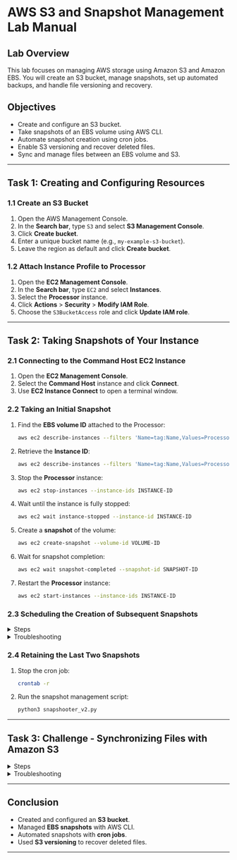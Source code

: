 # **AWS S3 and Snapshot Management Lab Manual**

## **Lab Overview**
This lab focuses on managing AWS storage using Amazon S3 and Amazon EBS. You will create an S3 bucket, manage snapshots, set up automated backups, and handle file versioning and recovery.

## **Objectives**
- Create and configure an S3 bucket.
- Take snapshots of an EBS volume using AWS CLI.
- Automate snapshot creation using cron jobs.
- Enable S3 versioning and recover deleted files.
- Sync and manage files between an EBS volume and S3.

---

## **Task 1: Creating and Configuring Resources**
### **1.1 Create an S3 Bucket**
1. Open the AWS Management Console.
2. In the **Search bar**, type `S3` and select **S3 Management Console**.
3. Click **Create bucket**.
4. Enter a unique bucket name (e.g., `my-example-s3-bucket`).
5. Leave the region as default and click **Create bucket**.

### **1.2 Attach Instance Profile to Processor**
1. Open the **EC2 Management Console**.
2. In the **Search bar**, type `EC2` and select **Instances**.
3. Select the **Processor** instance.
4. Click **Actions** > **Security** > **Modify IAM Role**.
5. Choose the `S3BucketAccess` role and click **Update IAM role**.

---

## **Task 2: Taking Snapshots of Your Instance**
### **2.1 Connecting to the Command Host EC2 Instance**
1. Open the **EC2 Management Console**.
2. Select the **Command Host** instance and click **Connect**.
3. Use **EC2 Instance Connect** to open a terminal window.

### **2.2 Taking an Initial Snapshot**
1. Find the **EBS volume ID** attached to the Processor:
   ```bash
   aws ec2 describe-instances --filters 'Name=tag:Name,Values=Processor' --query 'Reservations[0].Instances[0].BlockDeviceMappings[0].Ebs.VolumeId'
   ```
2. Retrieve the **Instance ID**:
   ```bash
   aws ec2 describe-instances --filters 'Name=tag:Name,Values=Processor' --query 'Reservations[0].Instances[0].InstanceId'
   ```
3. Stop the **Processor** instance:
   ```bash
   aws ec2 stop-instances --instance-ids INSTANCE-ID
   ```
4. Wait until the instance is fully stopped:
   ```bash
   aws ec2 wait instance-stopped --instance-id INSTANCE-ID
   ```
5. Create a **snapshot** of the volume:
   ```bash
   aws ec2 create-snapshot --volume-id VOLUME-ID
   ```
6. Wait for snapshot completion:
   ```bash
   aws ec2 wait snapshot-completed --snapshot-id SNAPSHOT-ID
   ```
7. Restart the **Processor** instance:
   ```bash
   aws ec2 start-instances --instance-ids INSTANCE-ID
   ```

### **2.3 Scheduling the Creation of Subsequent Snapshots**
<details>
<summary>Steps</summary>

1. Create a cron job to take snapshots every minute:
   ```bash
   echo "* * * * * aws ec2 create-snapshot --volume-id VOLUME-ID 2>&1 >> /tmp/cronlog" > cronjob
   crontab cronjob
   ```
2. Verify snapshots are being created:
   ```bash
   aws ec2 describe-snapshots --filters "Name=volume-id,Values=VOLUME-ID"
   ```
</details>

<details>
<summary>Troubleshooting</summary>

- **Issue:** `boto3` module not found when running Python script.
  - **Solution:** Install `boto3`:
    ```bash
    pip install boto3
    ```
</details>

### **2.4 Retaining the Last Two Snapshots**
1. Stop the cron job:
   ```bash
   crontab -r
   ```
2. Run the snapshot management script:
   ```bash
   python3 snapshooter_v2.py
   ```

---

## **Task 3: Challenge - Synchronizing Files with Amazon S3**
<details>
<summary>Steps</summary>

1. Download and unzip sample files:
   ```bash
   wget https://aws-tc-largeobjects.s3.us-west-2.amazonaws.com/CUR-TF-100-RSJAWS-3-23732/183-lab-JAWS-managing-storage/s3/files.zip
   unzip files.zip
   ```
2. Enable S3 versioning:
   ```bash
   aws s3api put-bucket-versioning --bucket my-example-s3-bucket --versioning-configuration Status=Enabled
   ```
3. Sync files to S3:
   ```bash
   aws s3 sync files/ s3://my-example-s3-bucket/files/
   ```
4. Delete a file locally and sync the deletion:
   ```bash
   rm files/file1.txt
   aws s3 sync files/ s3://my-example-s3-bucket/files/ --delete
   ```
5. Recover the deleted file from S3:
   ```bash
   aws s3api list-object-versions --bucket my-example-s3-bucket --prefix files/file1.txt
   aws s3api get-object --bucket my-example-s3-bucket --key files/file1.txt --version-id VERSION-ID files/file1.txt
   ```
6. Re-sync the restored file to S3:
   ```bash
   aws s3 sync files/ s3://my-example-s3-bucket/files/
   ```
</details>

<details>
<summary>Troubleshooting</summary>

- **Issue:** `Invalid version id specified` when restoring a deleted file.
  - **Solution:** Ensure the correct `VersionId` is used and is enclosed in double quotes:
    ```bash
    aws s3api get-object --bucket my-example-s3-bucket --key files/file1.txt --version-id "VERSION-ID" files/file1.txt
    ```
</details>

---

## **Conclusion**
- Created and configured an **S3 bucket**.
- Managed **EBS snapshots** with AWS CLI.
- Automated snapshots with **cron jobs**.
- Used **S3 versioning** to recover deleted files.

---


